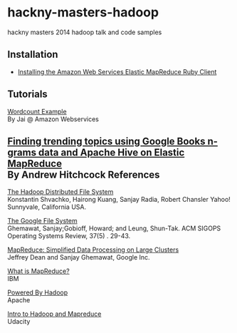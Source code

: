 hackny-masters-hadoop
=====================

hackny masters 2014 hadoop talk and code samples

Installation
---
* [Installing the Amazon Web Services Elastic MapReduce Ruby Client](http://docs.aws.amazon.com/ElasticMapReduce/latest/DeveloperGuide/emr-cli-install.html)



Tutorials
---
[Wordcount Example](http://aws.amazon.com/articles/2273)<br>
By Jai @ Amazon Webservices

[Finding trending topics using Google Books n-grams data and Apache Hive on Elastic MapReduce](http://aws.amazon.com/articles/5249664154115844)<br>
By Andrew Hitchcock
References
---

[The Hadoop Distributed File System](http://storageconference.org/2010/Papers/MSST/Shvachko.pdf)<br>
Konstantin Shvachko, Hairong Kuang, Sanjay Radia, Robert Chansler Yahoo! Sunnyvale, California USA.

[The Google File System](http://static.googleusercontent.com/media/research.google.com/en/us/archive/gfs-sosp2003.pdf)<br>
Ghemawat, Sanjay;Gobioff, Howard; and Leung, Shun-Tak. ACM SIGOPS Operating Systems Review, 37(5) . 29-43.

[MapReduce: Simplified Data Processing on Large Clusters](http://static.googleusercontent.com/media/research.google.com/en/us/archive/mapreduce-osdi04.pdf)<br>
Jeffrey Dean and Sanjay Ghemawat, Google Inc.

[What is MapReduce?](http://www-01.ibm.com/software/data/infosphere/hadoop/mapreduce/)<br>
IBM

[Powered By Hadoop](https://wiki.apache.org/hadoop/PoweredBy)<br>
Apache

[Intro to Hadoop and Mapreduce](https://www.udacity.com/course/ud617)<br>
Udacity
